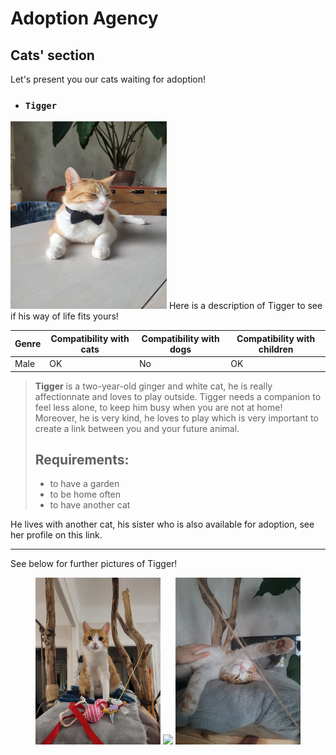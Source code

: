 # Adoption Agency 
## Cats' section 
Let's present you our cats waiting for adoption!
- ### `Tigger` 
<img src="./tigrou.jpg" alt="Tigrou" width="250" height="300">  
Here is a description of Tigger to see if his way of life fits yours!


| Genre | Compatibility with cats | Compatibility with dogs | Compatibility with children |
|-------|--------------------|---------------------|----------------------|
| Male  | OK               | No                 | OK                 |

>**Tigger**  is a two-year-old ginger and white cat, he is really affectionnate and loves to play outside. Tigger needs a companion to feel less alone, to keep him busy when you are not at home! Moreover, he is very kind, he loves to play which is very important to create a link between you and your future animal.  
>## Requirements:
> - to have a garden
> - to be home often
> - to have another cat

He lives with another cat, his sister who is also available for adoption, see her profile on this link.    
* * * 
See below for further pictures of Tigger!
<p align="center">
  <img src="20231224_201340.jpg" width="200" />
  <img src="20240413_163530.jpg" width="200" />
   <img src="20240615_214826.jpg" width="200" />
</p>






